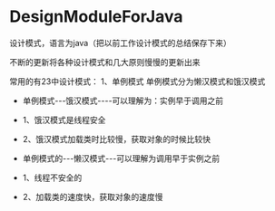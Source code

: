 # DesignModuleForJava
设计模式，语言为java（把以前工作设计模式的总结保存下来）

不断的更新将各种设计模式和几大原则慢慢的更新出来

常用的有23中设计模式：
1、单例模式
单例模式分为懒汉模式和饿汉模式

* 单例模式---饿汉模式----可以理解为：实例早于调用之前 
 * 1、饿汉模式是线程安全
 * 2、饿汉模式加载类时比较慢，获取对象的时候比较快
 
 * 单例模式的---懒汉模式---可以理解为调用早于实例之前
 * 1、线程不安全的
 * 2、加载类的速度快，获取对象的速度慢
